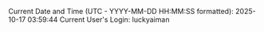 Current Date and Time (UTC - YYYY-MM-DD HH:MM:SS formatted): 2025-10-17 03:59:44
Current User's Login: luckyaiman
